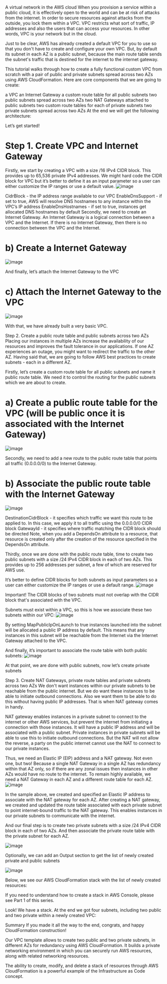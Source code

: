 A virtual network in the AWS cloud
When you provision a service within a public cloud, it is effectively open to the world and can be at risk of attacks from the internet. In order to secure resources against attacks from the outside, you lock them within a VPC. VPC restricts what sort of traffic, IP addresses and also the users that can access your resources. In other words, VPC is your network but in the cloud.

Just to be clear, AWS has already created a default VPC for you to use so that you don't have to create and configure your own VPC. But, by default its subnet in each AZ is a public subnet, because the main route table sends the subnet's traffic that is destined for the internet to the internet gateway.

This tutorial walks through how to create a fully functional custom VPC from scratch with a pair of public and private subnets spread across two AZs using AWS CloudFormation. Here are core components that we are going to create:

a VPC
an Internet Gateway
a custom route table for all public subnets
two public subnets spread across two AZs
two NAT Gateways attached to public subnets
two custom route tables for each of private subnets
two private subnets spread across two AZs
At the end we will get the following architecture:

Let’s get started!

# Step 1. Create VPC and Internet Gateway
Firstly, we start by creating a VPC with a size /16 IPv4 CIDR block. This provides up to 65,536 private IPv4 addresses. We might hard code the CIDR block for VPC but it’s better to define it as an input parameter so a user can either customize the IP ranges or use a default value.
![image](https://github.com/iam-venky/cloudformation_templates/assets/160997274/633407a1-5016-45d4-bff7-58c3df8225d0)

CidrBlock - the IP address range available to our VPC
EnableDnsSupport - if set to true, AWS will resolve DNS hostnames to any instance within the VPC’s IP address
EnableDnsHostnames - if set to true, instances get allocated DNS hostnames by default
Secondly, we need to create an Internet Gateway. An Internet Gateway is a logical connection between a VPC and the Internet. If there is no Internet Gateway, then there is no connection between the VPC and the Internet.
  # b) Create a Internet Gateway
![image](https://github.com/iam-venky/cloudformation_templates/assets/160997274/eb4f6b2d-f6f5-46d5-bc15-3d053bd30d84)

And finally, let’s attach the Internet Gateway to the VPC
  # c) Attach the Internet Gateway to the VPC
![image](https://github.com/iam-venky/cloudformation_templates/assets/160997274/7c181434-8aeb-43dc-9f43-e6df55cc805e)

With that, we have already built a very basic VPC.

Step 2. Create a public route table and public subnets across two AZs
Placing our instances in multiple AZs increase the availability of our resources and improves the fault tolerance in our applications. If one AZ experiences an outage, you might want to redirect the traffic to the other AZ. Having said that, we are going to follow AWS best practices to create subnets - each in a different AZ.

Firstly, let’s create a custom route table for all public subnets and name it public route table. We need it to control the routing for the public subnets which we are about to create.
  # a) Create a public route table for the VPC (will be public once it is associated with the Internet Gateway)
![image](https://github.com/iam-venky/cloudformation_templates/assets/160997274/da2d602f-e2c3-4de3-b856-2798a92509d5)


Secondly, we need to add a new route to the public route table that points all traffic (0.0.0.0/0) to the Internet Gateway.
  # b) Associate the public route table with the Internet Gateway
![image](https://github.com/iam-venky/cloudformation_templates/assets/160997274/3708c9a3-c462-4843-9a3c-12337b55b529)

DestinationCidrBlock - it specifies which traffic we want this route to be applied to. In this case, we apply it to all traffic using the 0.0.0.0/0 CIDR block
GatewayId - it specifies where traffic matching the CIDR block should be directed
Note, when you add a DependsOn attribute to a resource, that resource is created only after the creation of the resource specified in the DependsOn attribute.

Thirdly, once we are done with the public route table, time to create two public subnets with a size /24 IPv4 CIDR block in each of two AZs. This provides up to 256 addresses per subnet, a few of which are reserved for AWS use.

It’s better to define CIDR blocks for both subnets as input parameters so a user can either customize the IP ranges or use a default range.
![image](https://github.com/iam-venky/cloudformation_templates/assets/160997274/07904a93-924d-401d-b55f-fde67439f80c)

Important! The CIDR blocks of two subnets must not overlap with the CIDR block that's associated with the VPC.

Subnets must exist within a VPC, so this is how we associate these two subnets within our VPC:
  ![image](https://github.com/iam-venky/cloudformation_templates/assets/160997274/19ec716a-05fb-451e-8f82-02fe54ab5634)

By setting MapPublicIpOnLaunch to true instances launched into the subnet will be allocated a public IP address by default. This means that any instances in this subnet will be reachable from the Internet via the Internet Gateway attached to the VPC.

And finally, it’s important to associate the route table with both public subnets:
  ![image](https://github.com/iam-venky/cloudformation_templates/assets/160997274/69ed9620-d235-4fdf-8a88-ae88de883b72)

At that point, we are done with public subnets, now let’s create private subnets

Step 3. Create NAT Gateways, private route tables and private subnets across two AZs
We don't want instances within our private subnets to be reachable from the public internet. But we do want these instances to be able to initiate outbound connections. Also we want them to be able to do this without having public IP addresses. That is when NAT gateway comes in handy.

NAT gateway enables instances in a private subnet to connect to the internet or other AWS services, but prevent the internet from initiating a connection with those instances. It will have a public IP address and will be associated with a public subnet. Private instances in private subnets will be able to use this to initiate outbound connections. But the NAT will not allow the reverse, a party on the public internet cannot use the NAT to connect to our private instances.

Thus, we need an Elastic IP (EIP) address and a NAT gateway. Not even one, but two! Because a single NAT Gateway in a single AZ has redundancy within that AZ only, so if there are any zonal issues then instances in other AZs would have no route to the internet. To remain highly available, we need a NAT Gateway in each AZ and a different route table for each AZ.
![image](https://github.com/iam-venky/cloudformation_templates/assets/160997274/9b8709e7-08b1-4a47-a231-f660e0066919)

In the sample above, we created and specified an Elastic IP address to associate with the NAT gateway for each AZ. After creating a NAT gateway, we created and updated the route table associated with each private subnet to point internet-bound traffic to the NAT gateway. This enables instances in our private subnets to communicate with the internet.

And our final step is to create two private subnets with a size /24 IPv4 CIDR block in each of two AZs. And then associate the private route table with the private subnet for each AZ.

![image](https://github.com/iam-venky/cloudformation_templates/assets/160997274/e53ef051-7a71-43f9-b301-89b6fad5dd78)

Optionally, we can add an Output section to get the list of newly created private and public subnets

![image](https://github.com/iam-venky/cloudformation_templates/assets/160997274/ce7d8aba-6182-4543-aefe-114ac852a8bf)


Below, we see our AWS CloudFormation stack with the list of newly created resources:

If you need to understand how to create a stack in AWS Console, please see Part 1 of this series.

Look! We have a stack. At the end we got four subnets, including two public and two private within a newly created VPC:

Summary
If you made it all the way to the end, congrats, and happy CloudFormation construction!

Our VPC template allows to create two public and two private subnets, in different AZs for redundancy using AWS CloudFormation. It builds a private networking environment in which you can securely run AWS resources, along with related networking resources.

The ability to create, modify, and delete a stack of resources through AWS CloudFormation is a powerful example of the Infrastructure as Code concept.
